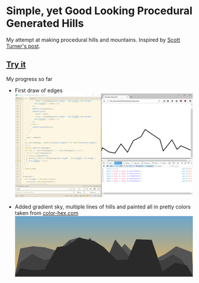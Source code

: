 # Simple, yet Good Looking Procedural Generated Hills
My attempt at making procedural hills and mountains. Inspired by 
[Scott Turner's post](https://heredragonsabound.blogspot.md/2016/12/how-to-decorate-mountain-part-2.html).

## **[Try it](https://cubbic.github.io/HillsAndTrees/)**

My progress so far

* First draw of edges
![Hills 1](pics/hills0.png)

* Added gradient sky, multiple lines of hills and painted all in pretty colors taken from [color-hex.com](http://www.color-hex.com/) 
![Hills 2](pics/hills1.png)